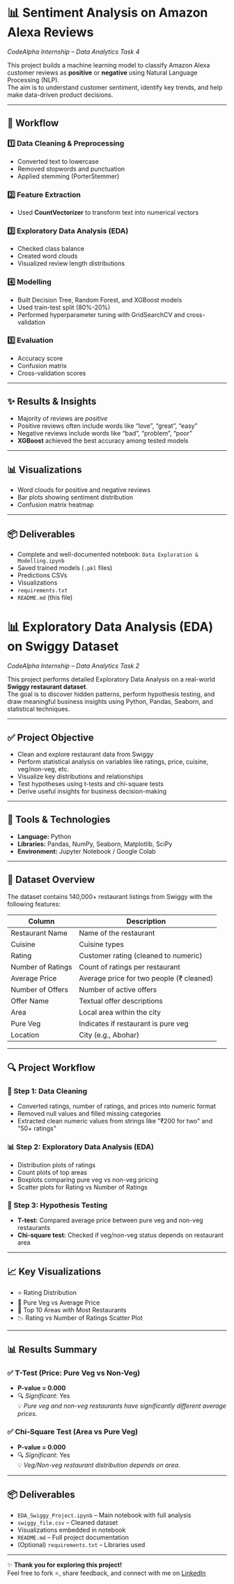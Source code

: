 # 📊 Sentiment Analysis on Amazon Alexa Reviews
*CodeAlpha Internship – Data Analytics Task 4*

This project builds a machine learning model to classify Amazon Alexa customer reviews as **positive** or **negative** using Natural Language Processing (NLP).  
The aim is to understand customer sentiment, identify key trends, and help make data-driven product decisions.

---

## 🧪 **Workflow**

### 1️⃣ Data Cleaning & Preprocessing
- Converted text to lowercase
- Removed stopwords and punctuation
- Applied stemming (PorterStemmer)

### 2️⃣ Feature Extraction
- Used **CountVectorizer** to transform text into numerical vectors

### 3️⃣ Exploratory Data Analysis (EDA)
- Checked class balance
- Created word clouds
- Visualized review length distributions

### 4️⃣ Modelling
- Built Decision Tree, Random Forest, and XGBoost models
- Used train-test split (80%-20%)
- Performed hyperparameter tuning with GridSearchCV and cross-validation

### 5️⃣ Evaluation
- Accuracy score
- Confusion matrix
- Cross-validation scores

---

## ✨ **Results & Insights**
- Majority of reviews are *positive*
- Positive reviews often include words like “love”, “great”, “easy”
- Negative reviews include words like “bad”, “problem”, “poor”
- **XGBoost** achieved the best accuracy among tested models

---

## 📊 **Visualizations**
- Word clouds for positive and negative reviews
- Bar plots showing sentiment distribution
- Confusion matrix heatmap

---

## 📦 **Deliverables**
- Complete and well-documented notebook: `Data Exploration & Modelling.ipynb`
- Saved trained models (`.pkl` files)
- Predictions CSVs
- Visualizations
- `requirements.txt`
- `README.md` (this file)





# 📊 Exploratory Data Analysis (EDA) on Swiggy Dataset  
*CodeAlpha Internship – Data Analytics Task 2*

This project performs detailed Exploratory Data Analysis on a real-world **Swiggy restaurant dataset**.  
The goal is to discover hidden patterns, perform hypothesis testing, and draw meaningful business insights using Python, Pandas, Seaborn, and statistical techniques.

---

## ✅ Project Objective
- Clean and explore restaurant data from Swiggy
- Perform statistical analysis on variables like ratings, price, cuisine, veg/non-veg, etc.
- Visualize key distributions and relationships
- Test hypotheses using t-tests and chi-square tests
- Derive useful insights for business decision-making

---

## 🧰 Tools & Technologies
- **Language:** Python  
- **Libraries:** Pandas, NumPy, Seaborn, Matplotlib, SciPy  
- **Environment:** Jupyter Notebook / Google Colab

---

## 📂 Dataset Overview
The dataset contains 140,000+ restaurant listings from Swiggy with the following features:

| Column             | Description                                |
|--------------------|--------------------------------------------|
| Restaurant Name    | Name of the restaurant                     |
| Cuisine            | Cuisine types                              |
| Rating             | Customer rating (cleaned to numeric)       |
| Number of Ratings  | Count of ratings per restaurant            |
| Average Price      | Average price for two people (₹ cleaned)   |
| Number of Offers   | Number of active offers                    |
| Offer Name         | Textual offer descriptions                 |
| Area               | Local area within the city                 |
| Pure Veg           | Indicates if restaurant is pure veg        |
| Location           | City (e.g., Abohar)                        |

---

## 🔍 Project Workflow

### 🧹 Step 1: Data Cleaning
- Converted ratings, number of ratings, and prices into numeric format
- Removed null values and filled missing categories
- Extracted clean numeric values from strings like "₹200 for two" and "50+ ratings"

### 📊 Step 2: Exploratory Data Analysis (EDA)
- Distribution plots of ratings
- Count plots of top areas
- Boxplots comparing pure veg vs non-veg pricing
- Scatter plots for Rating vs Number of Ratings

### 🧪 Step 3: Hypothesis Testing
- **T-test:** Compared average price between pure veg and non-veg restaurants
- **Chi-square test:** Checked if veg/non-veg status depends on restaurant area

---

## 📈 Key Visualizations
- ⭐ Rating Distribution  
- 🥗 Pure Veg vs Average Price  
- 📍 Top 10 Areas with Most Restaurants  
- 📉 Rating vs Number of Ratings Scatter Plot  

---

## 📊 Results Summary

### ✅ T-Test (Price: Pure Veg vs Non-Veg)
- **P-value = 0.000**
- 🔍 *Significant*: Yes  
💡 *Pure veg and non-veg restaurants have significantly different average prices.*

### ✅ Chi-Square Test (Area vs Pure Veg)
- **P-value = 0.000**
- 🔍 *Significant*: Yes  
💡 *Veg/Non-veg restaurant distribution depends on area.*

---

## 📦 Deliverables
- `EDA_Swiggy_Project.ipynb` – Main notebook with full analysis  
- `swiggy_file.csv` – Cleaned dataset  
- Visualizations embedded in notebook  
- `README.md` – Full project documentation  
- (Optional) `requirements.txt` – Libraries used

---
✨ **Thank you for exploring this project!**  
Feel free to fork ⭐, share feedback, and connect with me on [LinkedIn](https://www.linkedin.com/in/vaishnavi-chakraborty-85b949292)



